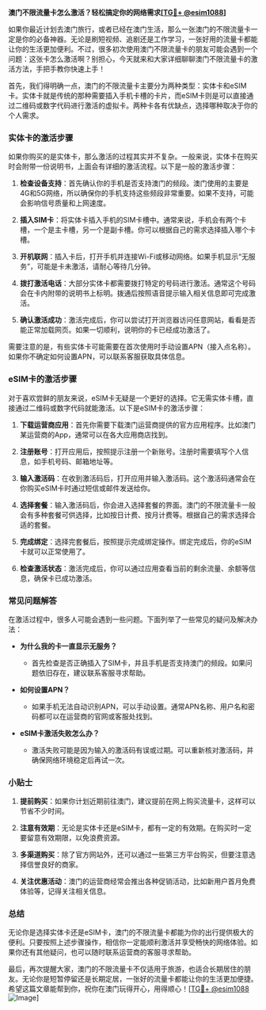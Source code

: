 **澳门不限流量卡怎么激活？轻松搞定你的网络需求[[TG💪+ @esim1088](https://t.me/s/esim1088)]**

如果你最近计划去澳门旅行，或者已经在澳门生活，那么一张澳门的不限流量卡一定是你的必备神器。无论是刷短视频、追剧还是工作学习，一张好用的流量卡都能让你的生活更加便利。不过，很多初次使用澳门不限流量卡的朋友可能会遇到一个问题：这张卡怎么激活啊？别担心，今天就来和大家详细聊聊澳门不限流量卡的激活方法，手把手教你快速上手！

首先，我们得明确一点，澳门的不限流量卡主要分为两种类型：实体卡和eSIM卡。实体卡就是传统的那种需要插入手机卡槽的卡片，而eSIM卡则是可以直接通过二维码或数字代码进行激活的虚拟卡。两种卡各有优缺点，选择哪种取决于你的个人需求。

### 实体卡的激活步骤

如果你购买的是实体卡，那么激活的过程其实并不复杂。一般来说，实体卡在购买时会附带一份说明书，上面会有详细的激活流程。以下是一般的激活步骤：

1. **检查设备支持**：首先确认你的手机是否支持澳门的频段。澳门使用的主要是4G和5G网络，所以确保你的手机支持这些频段非常重要。如果不支持，可能会影响信号质量和上网速度。

2. **插入SIM卡**：将实体卡插入手机的SIM卡槽中。通常来说，手机会有两个卡槽，一个是主卡槽，另一个是副卡槽。你可以根据自己的需求选择插入哪个卡槽。

3. **开机联网**：插入卡后，打开手机并连接Wi-Fi或移动网络。如果手机显示“无服务”，可能是卡未激活，请耐心等待几分钟。

4. **拨打激活电话**：大部分实体卡都需要拨打特定的号码进行激活。通常这个号码会在卡内附带的说明书上标明。拨通后按照语音提示输入相关信息即可完成激活。

5. **确认激活成功**：激活完成后，你可以尝试打开浏览器访问任意网站，看看是否能正常加载网页。如果一切顺利，说明你的卡已经成功激活了。

需要注意的是，有些实体卡可能需要在首次使用时手动设置APN（接入点名称）。如果你不确定如何设置APN，可以联系客服获取具体信息。

### eSIM卡的激活步骤

对于喜欢尝鲜的朋友来说，eSIM卡无疑是一个更好的选择。它无需实体卡槽，直接通过二维码或数字代码就能激活。以下是eSIM卡的激活步骤：

1. **下载运营商应用**：首先你需要下载澳门运营商提供的官方应用程序。比如澳门某运营商的App，通常可以在各大应用商店找到。

2. **注册账号**：打开应用后，按照提示注册一个新账号。注册时需要填写个人信息，如手机号码、邮箱地址等。

3. **输入激活码**：在收到激活码后，打开应用并输入激活码。这个激活码通常会在你购买eSIM卡时通过短信或邮件发送给你。

4. **选择套餐**：输入激活码后，你会进入选择套餐的界面。澳门的不限流量卡一般会有多种套餐可供选择，比如按日计费、按月计费等。根据自己的需求选择合适的套餐。

5. **完成绑定**：选择完套餐后，按照提示完成绑定操作。绑定完成后，你的eSIM卡就可以正常使用了。

6. **检查激活状态**：激活完成后，你可以通过应用查看当前的剩余流量、余额等信息，确保卡已成功激活。

### 常见问题解答

在激活过程中，很多人可能会遇到一些问题。下面列举了一些常见的疑问及解决办法：

- **为什么我的卡一直显示无服务？**
  - 首先检查是否正确插入了SIM卡，并且手机是否支持澳门的频段。如果问题依旧存在，建议联系客服寻求帮助。

- **如何设置APN？**
  - 如果手机无法自动识别APN，可以手动设置。通常APN名称、用户名和密码都可以在运营商的官网或客服处找到。

- **eSIM卡激活失败怎么办？**
  - 激活失败可能是因为输入的激活码有误或过期。可以重新核对激活码，并确保网络环境稳定后再试一次。

### 小贴士

1. **提前购买**：如果你计划近期前往澳门，建议提前在网上购买流量卡，这样可以节省不少时间。
   
2. **注意有效期**：无论是实体卡还是eSIM卡，都有一定的有效期。在购买时一定要留意有效期限，以免浪费资源。

3. **多渠道购买**：除了官方网站外，还可以通过一些第三方平台购买，但要注意选择信誉良好的商家。

4. **关注优惠活动**：澳门的运营商经常会推出各种促销活动，比如新用户首月免费体验等，记得关注相关信息。

### 总结

无论你是选择实体卡还是eSIM卡，澳门的不限流量卡都能为你的出行提供极大的便利。只要按照上述步骤操作，相信你一定能顺利激活并享受畅快的网络体验。如果你还有其他疑问，也可以随时联系运营商的客服寻求帮助。

最后，再次提醒大家，澳门的不限流量卡不仅适用于旅游，也适合长期居住的朋友。无论你是短暂停留还是长期定居，一张好的流量卡都能让你的生活更加便捷。希望这篇文章能帮到你，祝你在澳门玩得开心，用得顺心！[[TG💪+ @esim1088](https://t.me/s/esim1088) ![Image](https://i.postimg.cc/4NQfJmqS/Snipaste-2025-05-13-00-14-12.png)]
